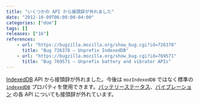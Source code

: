 ```yaml
---
title: "いくつかの API から接頭辞が外れました"
date: "2012-10-09T06:00:00-04:00"
categories: ["dom"]
tags: []
releases: ["16"]
references:
    - url: "https://bugzilla.mozilla.org/show_bug.cgi?id=726378"
      title: "Bug 726378 – Unprefix IndexedDB"
    - url: "https://bugzilla.mozilla.org/show_bug.cgi?id=769571"
      title: "Bug 769571 – Unprefix battery and vibrator APIs"
---
```

[IndexedDB](https://developer.mozilla.org/docs/Web/API/IndexedDB_API) API から接頭辞が外れました。今後は `mozIndexedDB` ではなく標準の [`indexedDB`](https://developer.mozilla.org/docs/Web/API/IDBEnvironment/indexedDB) プロパティを使用できます。[バッテリーステータス](https://developer.mozilla.org/docs/Web/API/Battery_Status_API)、[バイブレーション](https://developer.mozilla.org/docs/Web/API/Vibration_API) の各 API についても接頭辞が外れています。

